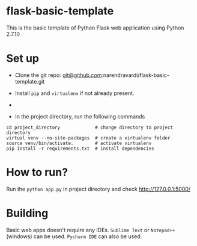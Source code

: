 # flask-basic-template
This is the basic template of Python Flask web application using Python 2.7.10

# Set up
- Clone the git repo: git@github.com:narendravardi/flask-basic-template.git

- Install `pip` and `virtualenv` if not already present.

- 

- In the project directory, run the following commands

```
cd project_directory             # change directory to project directory
virtual venv --no-site-packages  # create a virtualenv folder
source venv/bin/activate.        # activate virtualenv 
pip install -r requirements.txt  # install dependencies

```

# How to run?
Run the `python app.py` in project directory and check http://127.0.0.1:5000/

# Building

Basic web apps doesn't require any IDEs. `Sublime Text` or `Notepad++`(windows) can be used. `Pycharm IDE` can also be used.
